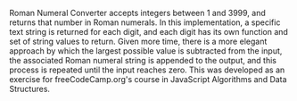 Roman Numeral Converter accepts integers between 1 and 3999, and returns that number in Roman numerals.
In this implementation, a specific text string is returned for each digit, and each digit has its own function and set of string values to return. Given more time, there is a more elegant approach by which the largest possible value is subtracted from the input, the associated Roman numeral string is appended to the output, and this process is repeated until the input reaches zero.
This was developed as an exercise for freeCodeCamp.org's course in JavaScript Algorithms and Data Structures.